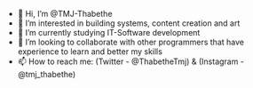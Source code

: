 - 👋 Hi, I’m @TMJ-Thabethe
- 👀 I’m interested in building systems, content creation and art
- 🌱 I’m currently studying IT-Software development
- 💞️ I’m looking to collaborate with other programmers that have experience to learn and better my skills
- 📫 How to reach me: (Twitter - @ThabetheTmj) & (Instagram - @tmj_thabethe)

<!---
TMJ-Thabethe/TMJ-Thabethe is a ✨ special ✨ repository because its `README.md` (this file) appears on your GitHub profile.
You can click the Preview link to take a look at your changes.
--->
